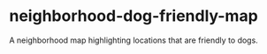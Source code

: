 # neighborhood-dog-friendly-map
A neighborhood map highlighting locations that are friendly to dogs.
